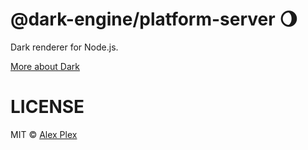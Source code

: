 # @dark-engine/platform-server 🌖

Dark renderer for Node.js.

[More about Dark](https://github.com/atellmer/dark)

# LICENSE

MIT © [Alex Plex](https://github.com/atellmer)

